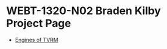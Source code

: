 # WEBT-1320-N02 Braden Kilby Project Page

<ul>
    <li><a href="intro_to_html/index.html" target="_black">Engines of TVRM</a></li>
</ul>
